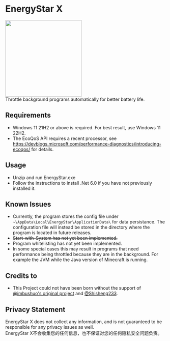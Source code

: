 # EnergyStar X

<img src=https://user-images.githubusercontent.com/17510335/188151471-c3793437-a3ff-40bf-9168-efcbd3bd2613.png width=240 height=240 /><br>
Throttle background programs automatically for better battery life. 

## Requirements 

- Windows 11 21H2 or above is required. For best result, use Windows 11 22H2. 
- The EcoQoS API requires a recent processor, see https://devblogs.microsoft.com/performance-diagnostics/introducing-ecoqos/ for details. 

## Usage 

- Unzip and run EnergyStar.exe 
- Follow the instructions to install .Net 6.0 if you have not previously installed it. 

## Known Issues 

- Currently, the program stores the config file under `~\AppData\Local\EnergyStar\ApplicationData\` for data persistance. The configuration file will instead be stored in the directory where the program is located in future releases. 
- ~~Start-with-System has not yet been implemented.~~
- Program whitelisting has not yet been implemented. 
- In some special cases this may result in programs that need performance being throttled because they are in the background. For example the JVM while the Java version of Minecraft is running. 

## Credits to 

- This Project could not have been born without the support of [@imbushuo's original project](https://github.com/imbushuo/EnergyStar) and [@Shisheng233](https://github.com/Shisheng233). 

## Privacy Statement 

EnergyStar X does not collect any information, and is not guaranteed to be responsible for any privacy issues as well.<br>
EnergyStar X不会收集您的任何信息，也不保证对您的任何隐私安全问题负责。 
